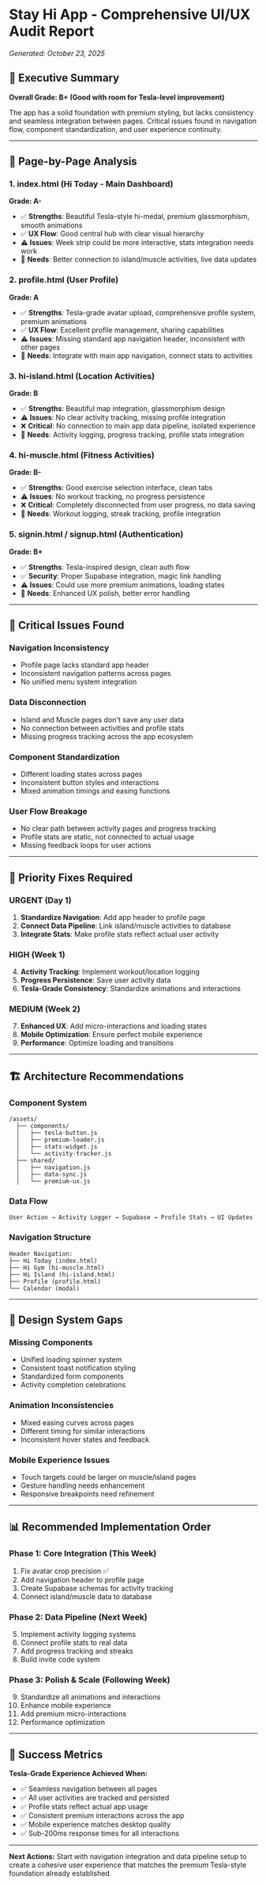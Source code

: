 # Stay Hi App - Comprehensive UI/UX Audit Report
*Generated: October 23, 2025*

## 🎯 Executive Summary

**Overall Grade: B+ (Good with room for Tesla-level improvement)**

The app has a solid foundation with premium styling, but lacks consistency and seamless integration between pages. Critical issues found in navigation flow, component standardization, and user experience continuity.

---

## 📱 Page-by-Page Analysis

### 1. **index.html** (Hi Today - Main Dashboard)
**Grade: A-**
- ✅ **Strengths**: Beautiful Tesla-style hi-medal, premium glassmorphism, smooth animations
- ✅ **UX Flow**: Good central hub with clear visual hierarchy
- ⚠️ **Issues**: Week strip could be more interactive, stats integration needs work
- 🔧 **Needs**: Better connection to island/muscle activities, live data updates

### 2. **profile.html** (User Profile)
**Grade: A**
- ✅ **Strengths**: Tesla-grade avatar upload, comprehensive profile system, premium animations
- ✅ **UX Flow**: Excellent profile management, sharing capabilities
- ⚠️ **Issues**: Missing standard app navigation header, inconsistent with other pages
- 🔧 **Needs**: Integrate with main app navigation, connect stats to activities

### 3. **hi-island.html** (Location Activities)
**Grade: B**
- ✅ **Strengths**: Beautiful map integration, glassmorphism design
- ⚠️ **Issues**: No clear activity tracking, missing profile integration
- ❌ **Critical**: No connection to main app data pipeline, isolated experience
- 🔧 **Needs**: Activity logging, progress tracking, profile stats integration

### 4. **hi-muscle.html** (Fitness Activities)
**Grade: B-**
- ✅ **Strengths**: Good exercise selection interface, clean tabs
- ⚠️ **Issues**: No workout tracking, no progress persistence
- ❌ **Critical**: Completely disconnected from user progress, no data saving
- 🔧 **Needs**: Workout logging, streak tracking, profile integration

### 5. **signin.html** / **signup.html** (Authentication)
**Grade: B+**
- ✅ **Strengths**: Tesla-inspired design, clean auth flow
- ✅ **Security**: Proper Supabase integration, magic link handling
- ⚠️ **Issues**: Could use more premium animations, loading states
- 🔧 **Needs**: Enhanced UX polish, better error handling

---

## 🚨 Critical Issues Found

### **Navigation Inconsistency**
- Profile page lacks standard app header
- Inconsistent navigation patterns across pages
- No unified menu system integration

### **Data Disconnection**
- Island and Muscle pages don't save any user data
- No connection between activities and profile stats
- Missing progress tracking across the app ecosystem

### **Component Standardization**
- Different loading states across pages
- Inconsistent button styles and interactions
- Mixed animation timings and easing functions

### **User Flow Breakage**
- No clear path between activity pages and progress tracking
- Profile stats are static, not connected to actual usage
- Missing feedback loops for user actions

---

## 🎯 Priority Fixes Required

### **URGENT (Day 1)**
1. **Standardize Navigation**: Add app header to profile page
2. **Connect Data Pipeline**: Link island/muscle activities to database
3. **Integrate Stats**: Make profile stats reflect actual user activity

### **HIGH (Week 1)**
4. **Activity Tracking**: Implement workout/location logging
5. **Progress Persistence**: Save user activity data
6. **Tesla-Grade Consistency**: Standardize animations and interactions

### **MEDIUM (Week 2)**
7. **Enhanced UX**: Add micro-interactions and loading states
8. **Mobile Optimization**: Ensure perfect mobile experience
9. **Performance**: Optimize loading and transitions

---

## 🏗️ Architecture Recommendations

### **Component System**
```
/assets/
  ├── components/
  │   ├── tesla-button.js
  │   ├── premium-loader.js
  │   ├── stats-widget.js
  │   └── activity-tracker.js
  ├── shared/
  │   ├── navigation.js
  │   ├── data-sync.js
  │   └── premium-ux.js
```

### **Data Flow**
```
User Action → Activity Logger → Supabase → Profile Stats → UI Updates
```

### **Navigation Structure**
```
Header Navigation:
├── Hi Today (index.html)
├── Hi Gym (hi-muscle.html)
├── Hi Island (hi-island.html)
├── Profile (profile.html)
└── Calendar (modal)
```

---

## 🎨 Design System Gaps

### **Missing Components**
- Unified loading spinner system
- Consistent toast notification styling
- Standardized form components
- Activity completion celebrations

### **Animation Inconsistencies**
- Mixed easing curves across pages
- Different timing for similar interactions
- Inconsistent hover states and feedback

### **Mobile Experience Issues**
- Touch targets could be larger on muscle/island pages
- Gesture handling needs enhancement
- Responsive breakpoints need refinement

---

## 📊 Recommended Implementation Order

### **Phase 1: Core Integration (This Week)**
1. Fix avatar crop precision ✅
2. Add navigation header to profile page
3. Create Supabase schemas for activity tracking
4. Connect island/muscle data to database

### **Phase 2: Data Pipeline (Next Week)**  
5. Implement activity logging systems
6. Connect profile stats to real data
7. Add progress tracking and streaks
8. Build invite code system

### **Phase 3: Polish & Scale (Following Week)**
9. Standardize all animations and interactions
10. Enhance mobile experience
11. Add premium micro-interactions
12. Performance optimization

---

## 🎯 Success Metrics

**Tesla-Grade Experience Achieved When:**
- ✅ Seamless navigation between all pages
- ✅ All user activities are tracked and persisted
- ✅ Profile stats reflect actual app usage
- ✅ Consistent premium interactions across the app
- ✅ Mobile experience matches desktop quality
- ✅ Sub-200ms response times for all interactions

---

**Next Actions:** Start with navigation integration and data pipeline setup to create a cohesive user experience that matches the premium Tesla-style foundation already established.